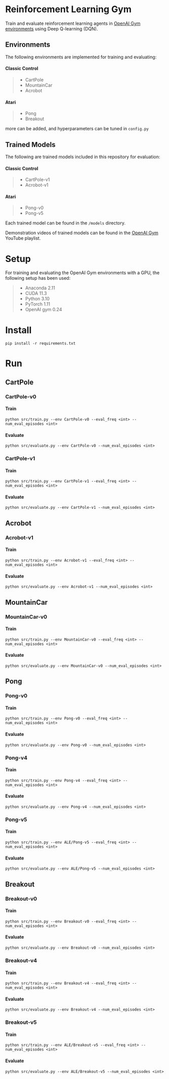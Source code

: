# Reinforcement Learning Gym

Train and evaluate reinforcement learning agents in [OpenAI Gym environments](https://www.gymlibrary.ml/) using Deep Q-learning (DQN).

## Environments

The following environments are implemented for training and evaluating:

#### Classic Control

>* CartPole
>* MountainCar
>* Acrobot

#### Atari

>* Pong
>* Breakout

more can be added, and hyperparameters can be tuned in `config.py`

## Trained Models

The following are trained models included in this repository for evaluation:

#### Classic Control

>* CartPole-v1
>* Acrobot-v1
 
#### Atari

>* Pong-v0
>* Pong-v5

Each trained model can be found in the `/models` directory.

Demonstration videos of trained models can be found in the [OpenAI Gym](https://youtube.com/playlist?list=PLcPfzo2p7brHwyAORic1_jfBMKp0InkPt) YouTube playlist.

# Setup

For training and evaluating the OpenAI Gym environments with a GPU, the following setup has been used:

>* Anaconda 2.11
>* CUDA 11.3
>* Python 3.10
>* PyTorch 1.11
>* OpenAI gym 0.24

# Install

```shell
pip install -r requirements.txt
```

# Run

## CartPole

### CartPole-v0

#### Train

```shell
python src/train.py --env CartPole-v0 --eval_freq <int> --num_eval_episodes <int>
```

#### Evaluate

```shell
python src/evaluate.py --env CartPole-v0 --num_eval_episodes <int>
```

### CartPole-v1

#### Train

```shell
python src/train.py --env CartPole-v1 --eval_freq <int> --num_eval_episodes <int>
```

#### Evaluate

```shell
python src/evaluate.py --env CartPole-v1 --num_eval_episodes <int>
```

## Acrobot

### Acrobot-v1

#### Train

```shell
python src/train.py --env Acrobot-v1 --eval_freq <int> --num_eval_episodes <int>
```

#### Evaluate

```shell
python src/evaluate.py --env Acrobot-v1 --num_eval_episodes <int>
```

## MountainCar

### MountainCar-v0

#### Train

```shell
python src/train.py --env MountainCar-v0 --eval_freq <int> --num_eval_episodes <int>
```

#### Evaluate

```shell
python src/evaluate.py --env MountainCar-v0 --num_eval_episodes <int>
```

## Pong

### Pong-v0

#### Train

```shell
python src/train.py --env Pong-v0 --eval_freq <int> --num_eval_episodes <int>
```

#### Evaluate

```shell
python src/evaluate.py --env Pong-v0 --num_eval_episodes <int>
```

### Pong-v4

#### Train

```shell
python src/train.py --env Pong-v4 --eval_freq <int> --num_eval_episodes <int>
```

#### Evaluate

```shell
python src/evaluate.py --env Pong-v4 --num_eval_episodes <int>
```

### Pong-v5

#### Train

```shell
python src/train.py --env ALE/Pong-v5 --eval_freq <int> --num_eval_episodes <int>
```

#### Evaluate

```shell
python src/evaluate.py --env ALE/Pong-v5 --num_eval_episodes <int>
```

## Breakout

### Breakout-v0

#### Train

```shell
python src/train.py --env Breakout-v0 --eval_freq <int> --num_eval_episodes <int>
```

#### Evaluate

```shell
python src/evaluate.py --env Breakout-v0 --num_eval_episodes <int>
```

### Breakout-v4

#### Train

```shell
python src/train.py --env Breakout-v4 --eval_freq <int> --num_eval_episodes <int>
```

#### Evaluate

```shell
python src/evaluate.py --env Breakout-v4 --num_eval_episodes <int>
```

### Breakout-v5

#### Train

```shell
python src/train.py --env ALE/Breakout-v5 --eval_freq <int> --num_eval_episodes <int>
```

#### Evaluate

```shell
python src/evaluate.py --env ALE/Breakout-v5 --num_eval_episodes <int>
```

